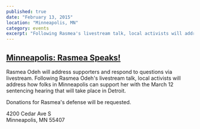```yaml
---
published: true
date: "February 13, 2015"
location: "Minneapolis, MN"
category: events
excerpt: "Following Rasmea's livestream talk, local activists will address ways to support her with the March 12 sentencing hearing that will take place in Detroit."
---
```


## [Minneapolis: Rasmea Speaks!](https://www.facebook.com/events/335491259984824/)

Rasmea Odeh will address supporters and respond to questions via livestream. Following Rasmea Odeh's livestream talk, local activists will address how folks in Minneapolis can support her with the March 12 sentencing hearing that will take place in Detroit. 

Donations for Rasmea's defense will be requested.

4200 Cedar Ave S
<br>Minneapolis, MN 55407